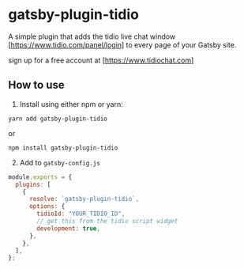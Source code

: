 # gatsby-plugin-tidio

A simple plugin that adds the tidio live chat window [https://www.tidio.com/panel/login] to every page of your Gatsby site.

sign up for a free account at [https://www.tidiochat.com]



## How to use

1. Install using either npm or yarn:

```
yarn add gatsby-plugin-tidio
```

or

```
npm install gatsby-plugin-tidio
```

2. Add to ```gatsby-config.js```

```javascript
module.exports = {
  plugins: [
    {
      resolve: `gatsby-plugin-tidio`,
      options: {
        tidioId: "YOUR_TIDIO_ID",
        // get this from the tidio script widget
        development: true,
      },
    },
  ],
};
```
